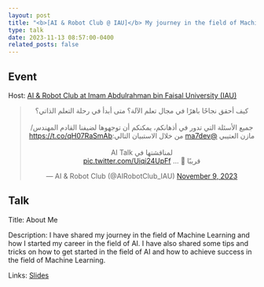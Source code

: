 ```yaml
---
layout: post
title: "<b>[AI & Robot Club @ IAU]</b> My journey in the field of Machine Learning"
type: talk
date: 2023-11-13 08:57:00-0400
related_posts: false
---
```


## Event
Host: [AI & Robot Club at Imam Abdulrahman bin Faisal University (IAU)](https://x.com/AIRobotClub_IAU)
<blockquote class="twitter-tweet" data-dnt="true" align="center"><p lang="ar" dir="rtl">كيف أحقق نجاحًا باهرًا في مجال تعلم الآلة؟ متى أبدأ في رحلة التعلم الذاتي؟ <br><br>جميع الأسئلة التي تدور في أذهانكم، يمكنكم أن توجهوها لضيفنا القادم المهندس/ مازن العتيبي <a href="https://twitter.com/ma7dev?ref_src=twsrc%5Etfw">@ma7dev</a> من خلال الاستبيان التالي:<a href="https://t.co/qH07RaSmAb">https://t.co/qH07RaSmAb</a><br><br>لمناقشتها في AI Talk <br>قريبًا 🤯 … <a href="https://t.co/Uiqi24UpFf">pic.twitter.com/Uiqi24UpFf</a></p>&mdash; AI &amp; Robot Club (@AIRobotClub_IAU) <a href="https://twitter.com/AIRobotClub_IAU/status/1722621304254480811?ref_src=twsrc%5Etfw">November 9, 2023</a></blockquote>
<script async src="https://platform.twitter.com/widgets.js" charset="utf-8"></script>

## Talk
Title: About Me

Description:
I have shared my journey in the field of Machine Learning and how I started my career in the field of AI. I have also shared some tips and tricks on how to get started in the field of AI and how to achieve success in the field of Machine Learning.

Links: [Slides](https://docs.google.com/presentation/d/1VfT6VbVqd7CxUtUoLvgKrFSwBtowkwvm/edit?usp=drive_link&ouid=106478073190906163302&rtpof=true&sd=true)
